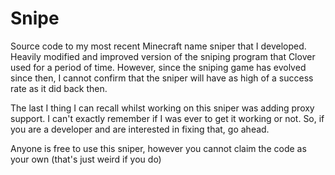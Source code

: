 # Snipe

Source code to my most recent Minecraft name sniper that I developed. Heavily modified and improved version of the sniping program that Clover used for a period of time. However, since the sniping game has evolved since then, I cannot confirm that the sniper will have as high of a success rate as it did back then.

The last I thing I can recall whilst working on this sniper was adding proxy support. I can't exactly remember if I was ever to get it working or not. So, if you are a developer and are interested in fixing that, go ahead.



Anyone is free to use this sniper, however you cannot claim the code as your own (that's just weird if you do)
